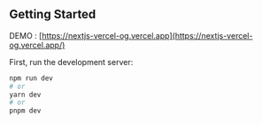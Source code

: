 ## Getting Started

DEMO : [https://nextjs-vercel-og.vercel.app](https://nextjs-vercel-og.vercel.app/) 

First, run the development server:

```bash
npm run dev
# or
yarn dev
# or
pnpm dev
```


